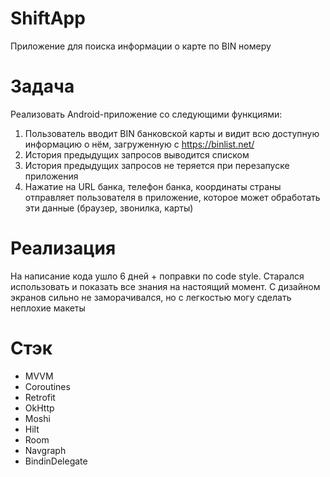 # ShiftApp
Приложение для поиска информации о карте по BIN номеру
 
 # Задача
Реализовать Android-приложение со следующими функциями:
  1. Пользователь вводит BIN банковской карты и видит всю доступную информацию о нём, загруженную с https://binlist.net/
  2. История предыдущих запросов выводится списком
  3. История предыдущих запросов не теряется при перезапуске приложения
  4. Нажатие на URL банка, телефон банка, координаты страны отправляет пользователя в приложение, которое может обработать эти данные (браузер, звонилка, карты)
 
 # Реализация
На написание кода ушло 6 дней + поправки по code style. Старался использовать и показать все знания на настоящий момент. С дизайном экранов сильно не заморачивался, но с легкостью могу сделать неплохие макеты
 
 # Стэк
  * MVVM 
  * Coroutines
  * Retrofit
  * OkHttp
  * Moshi
  * Hilt
  * Room
  * Navgraph
  * BindinDelegate
